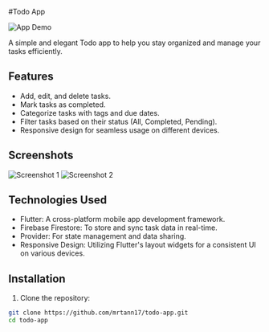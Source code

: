 #Todo App

![App Demo](/path/to/demo.gif)

A simple and elegant Todo app to help you stay organized and manage your tasks efficiently.

## Features

- Add, edit, and delete tasks.
- Mark tasks as completed.
- Categorize tasks with tags and due dates.
- Filter tasks based on their status (All, Completed, Pending).
- Responsive design for seamless usage on different devices.


## Screenshots

![Screenshot 1](/path/to/screenshot-1.png)
![Screenshot 2](/path/to/screenshot-2.png)

## Technologies Used

- Flutter: A cross-platform mobile app development framework.
- Firebase Firestore: To store and sync task data in real-time.
- Provider: For state management and data sharing.
- Responsive Design: Utilizing Flutter's layout widgets for a consistent UI on various devices.

## Installation

1. Clone the repository:

```bash
git clone https://github.com/mrtann17/todo-app.git
cd todo-app
